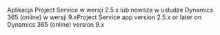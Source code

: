 <span data-ttu-id="eb440-101">Aplikacja Project Service w wersji 2.5.x lub nowsza w usłudze Dynamics 365 (online) w wersji 9.x</span><span class="sxs-lookup"><span data-stu-id="eb440-101">Project Service app version 2.5.x or later on Dynamics 365 (online) version 9.x</span></span>

